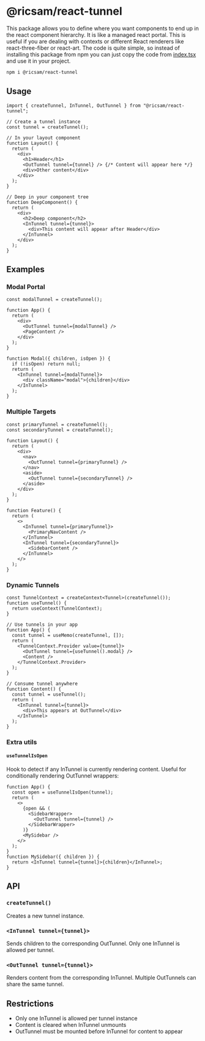 # @ricsam/react-tunnel

This package allows you to define where you want components to end up in the react component hierarchy. It is like a managed react portal. This is useful if you are dealing with contexts or different React renderers like react-three-fiber or react-art. The code is quite simple, so instead of installing this package from npm you can just copy the code from [index.tsx](./index.tsx) and use it in your project.

```sh
npm i @ricsam/react-tunnel
```

## Usage

```tsx
import { createTunnel, InTunnel, OutTunnel } from "@ricsam/react-tunnel";

// Create a tunnel instance
const tunnel = createTunnel();

// In your layout component
function Layout() {
  return (
    <div>
      <h1>Header</h1>
      <OutTunnel tunnel={tunnel} /> {/* Content will appear here */}
      <div>Other content</div>
    </div>
  );
}

// Deep in your component tree
function DeepComponent() {
  return (
    <div>
      <h2>Deep component</h2>
      <InTunnel tunnel={tunnel}>
        <div>This content will appear after Header</div>
      </InTunnel>
    </div>
  );
}
```

## Examples

### Modal Portal

```tsx
const modalTunnel = createTunnel();

function App() {
  return (
    <div>
      <OutTunnel tunnel={modalTunnel} />
      <PageContent />
    </div>
  );
}

function Modal({ children, isOpen }) {
  if (!isOpen) return null;
  return (
    <InTunnel tunnel={modalTunnel}>
      <div className="modal">{children}</div>
    </InTunnel>
  );
}
```

### Multiple Targets

```tsx
const primaryTunnel = createTunnel();
const secondaryTunnel = createTunnel();

function Layout() {
  return (
    <div>
      <nav>
        <OutTunnel tunnel={primaryTunnel} />
      </nav>
      <aside>
        <OutTunnel tunnel={secondaryTunnel} />
      </aside>
    </div>
  );
}

function Feature() {
  return (
    <>
      <InTunnel tunnel={primaryTunnel}>
        <PrimaryNavContent />
      </InTunnel>
      <InTunnel tunnel={secondaryTunnel}>
        <SidebarContent />
      </InTunnel>
    </>
  );
}
```

### Dynamic Tunnels

```tsx
const TunnelContext = createContext<Tunnel>(createTunnel());
function useTunnel() {
  return useContext(TunnelContext);
}

// Use tunnels in your app
function App() {
  const tunnel = useMemo(createTunnel, []);
  return (
    <TunnelContext.Provider value={tunnel}>
      <OutTunnel tunnel={useTunnel().modal} />
      <Content />
    </TunnelContext.Provider>
  );
}

// Consume tunnel anywhere
function Content() {
  const tunnel = useTunnel();
  return (
    <InTunnel tunnel={tunnel}>
      <div>This appears at OutTunnel</div>
    </InTunnel>
  );
}
```

### Extra utils

#### `useTunnelIsOpen`

Hook to detect if any InTunnel is currently rendering content. Useful for conditionally rendering OutTunnel wrappers:

```tsx
function App() {
  const open = useTunnelIsOpen(tunnel);
  return (
    <>
      {open && (
        <SidebarWrapper>
          <OutTunnel tunnel={tunnel} />
        </SidebarWrapper>
      )}
      <MySidebar />
    </>
  );
}
function MySidebar({ children }) {
  return <InTunnel tunnel={tunnel}>{children}</InTunnel>;
}
```

## API

### `createTunnel()`

Creates a new tunnel instance.

### `<InTunnel tunnel={tunnel}>`

Sends children to the corresponding OutTunnel. Only one InTunnel is allowed per tunnel.

### `<OutTunnel tunnel={tunnel}>`

Renders content from the corresponding InTunnel. Multiple OutTunnels can share the same tunnel.

## Restrictions

- Only one InTunnel is allowed per tunnel instance
- Content is cleared when InTunnel unmounts
- OutTunnel must be mounted before InTunnel for content to appear
